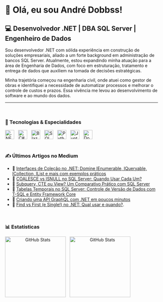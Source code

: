 # 👋 Olá, eu sou André Dobbss!

## 💻 Desenvolvedor .NET | DBA SQL Server | Engenheiro de Dados

Sou desenvolvedor .NET com sólida experiência em construção de soluções empresariais, aliado a um forte background em administração de bancos SQL Server. Atualmente, estou expandindo minha atuação para a área de Engenharia de Dados, com foco em estruturação, tratamento e entrega de dados que auxiliem na tomada de decisões estratégicas.

Minha trajetória começou na engenharia civil, onde atuei como gestor de obras e identifiquei a necessidade de automatizar processos e melhorar o controle de custos e prazos. Essa vivência me levou ao desenvolvimento de software e ao mundo dos dados.

***

<br/>

### 🤖 Tecnologias & Especialidades


<img 
    align="left" 
    alt=".NET" 
    title=".NET"
    width="30px" 
    style="padding-right: 10px;" 
    src="https://cdn.jsdelivr.net/gh/devicons/devicon@latest/icons/dot-net/dot-net-plain-wordmark.svg"
/>

<img 
    align="left" 
    alt="C#" 
    title="C#"
    width="30px" 
    style="padding-right: 10px;" 
    src="https://cdn.jsdelivr.net/gh/devicons/devicon@latest/icons/csharp/csharp-original.svg"
/>

<img 
    align="left" 
    alt="Blazor" 
    title="Blazor"
    width="30px" 
    style="padding-right: 10px;" 
    src="https://cdn.jsdelivr.net/gh/devicons/devicon@latest/icons/blazor/blazor-original.svg"
/>

<img 
    align="left" 
    alt="SQL Server" 
    title="SQL Server"
    width="30px" 
    style="padding-right: 10px;" 
    src="https://cdn.jsdelivr.net/gh/devicons/devicon@latest/icons/microsoftsqlserver/microsoftsqlserver-original.svg"
/>

<img 
    align="left" 
    alt="Python" 
    title="Python"
    width="30px" 
    style="padding-right: 10px;" 
    src="https://cdn.jsdelivr.net/gh/devicons/devicon@latest/icons/python/python-original.svg"
/>

<img 
    align="left" 
    alt="Jupter" 
    title="Jupter"
    width="30px" 
    style="padding-right: 10px;" 
    src="https://cdn.jsdelivr.net/gh/devicons/devicon@latest/icons/jupyter/jupyter-original-wordmark.svg"
/>

<img 
    align="left" 
    alt="Docker" 
    title="Docker"
    width="30px" 
    style="padding-right: 10px;" 
    src="https://cdn.jsdelivr.net/gh/devicons/devicon@latest/icons/docker/docker-original-wordmark.svg"
/>

<br/>
<br/>
<br/>

 ### ✍️ Últimos Artigos no Medium

- 📘 [Interfaces de Coleção no .NET: Domine IEnumerable, IQueryable, ICollection, IList e mais com exemplos práticos](https://medium.com/@andredobbss/interfaces-de-cole%C3%A7%C3%A3o-no-net-e4b2de4fd91f)
- 📘 [COALESCE vs ISNULL no SQL Server: Quando Usar Cada Um?](https://medium.com/@andredobbss/coalesce-vs-isnull-no-sql-server-quando-usar-cada-um-0d9d336517b9)
- 📘 [Subquery, CTE ou View? Um Comparativo Prático com SQL Server](https://medium.com/@andredobbss/subquery-cte-ou-view-um-comparativo-pr%C3%A1tico-com-sql-server-0fa30492289e)
- 📘 [Tabelas Temporais no SQL Server: Controle de Versão de Dados com T-SQL e Entity Framework Core](https://medium.com/@andredobbss/tabelas-temporais-no-sql-server-controle-de-vers%C3%A3o-de-dados-com-t-sql-e-entity-framework-core-4ce3fd4e477a)
- 📘 [Criando uma API GraphQL com .NET em poucos minutos](https://medium.com/@andredobbss/criando-uma-api-graphql-com-net-em-poucos-minutos-f6658ef5ebd6)
- 📘 [Find vs First (e Single!) no .NET: Qual usar e quando?](https://medium.com/@andredobbss/find-vs-first-e-single-no-net-qual-usar-e-quando-8d05884742b7).

<br/>

### 📊 Estatísticas

<div style="text-align: center;">
  <img 
    align="left" 
    alt="GitHub Stats" 
    height="200" 
    style="padding-right: 10px;" 
    src="https://github-readme-stats.vercel.app/api?username=andredobbss&show_icons=true&theme=tokyonight&include_all_commits=true&locale=pt-br" 
  />


<img 
      align="left" 
      alt="GitHub Stats" 
      height="200" 
      src="https://github-readme-stats.vercel.app/api/top-langs/?username=andredobbss&theme=tokyonight&layout=compact&custom_title=Tecnologias&langs_count=9" 
  />
  </div>






